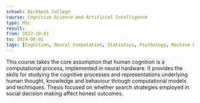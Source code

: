 ```yaml
---
school: Birkbeck College
course: Cognitive Science and Artificial Intelligence
type: MSc
result:
from: 2022-10-01
to: 2024-08-01
tags: [Cognition, Neural Computation, Statistics, Psychology, Machine Learning]
---
```

This course takes the core assumption that human cognition is a computational process, implemented in neural hardware. It provides the skills for studying the cognitive processes and representations underlying human thought, knowledge and behaviour through computational models and techniques. Thesis focused on whether search strategies employed in social decision making affect honest outcomes.
